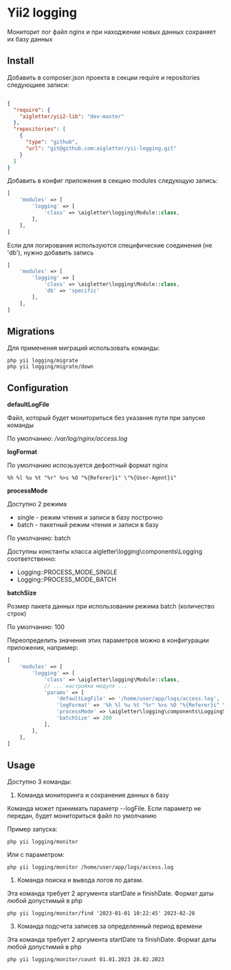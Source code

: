 # Yii2 logging

Мониторит лог файл nginx и при находжении новых данных сохраняет их базу данных

## Install

Добавить в composer.json проекта в секции require и repositories следующиее записи:

```json

{
  "require": {
    "aigletter/yii2-lib": "dev-master"
  },
  "repositories": [
    {
      "type": "github",
      "url": "git@github.com:aigletter/yii-logging.git"
    }
  ]
}
```

Добавить в конфиг приложения в секцию modules следующую запись:

```php
[
    'modules' => [
        'logging' => [
            'class' => \aigletter\logging\Module::class,
        ],
    ],
]
```

Если для логирования используются специфические соединения (не 'db'), нужно добавить запись

```php
[
    'modules' => [
        'logging' => [
            'class' => \aigletter\logging\Module::class,
            'db' => 'specific'
        ],
    ],
]
```

## Migrations

Для применения миграций использовать команды:

~~~
php yii logging/migrate
php yii logging/migrate/down
~~~

## Configuration

**defaultLogFile**

Файл, который будет мониториться без указания пути при запуске команды

По умолчанию: _/var/log/nginx/access.log_

**logFormat**

По умолчанию испозьзуется дефолтный формат nginx

`%h %l %u %t "%r" %>s %O "%{Referer}i" \"%{User-Agent}i"`

**processMode**

Доступно 2 режима

* single - режим чтения и записи в базу построчно
* batch - пакетный режим чтения и записи в базу

По умолчанию: batch

Доступны константы класса aigletter\logging\components\Logging соответственно:

* Logging::PROCESS_MODE_SINGLE
* Logging::PROCESS_MODE_BATCH

**batchSize**

Розмер пакета данных при использовании режима batch (количество строк)

По умолчанию: 100

Переопределить значения этих параметров можно в конфигурации приложения, например:

```php
[
    'modules' => [
        'logging' => [
            'class' => \aigletter\logging\Module::class,
            // ... настройки модуля ...
            'params' => [
                'defaultLogFile' => '/home/user/app/logs/access.log',
                'logFormat' => '%h %l %u %t "%r" %>s %O "%{Referer}i" \"%{User-Agent}i"',
                'processMode' => \aigletter\logging\components\LoggingService::PROCESS_MODE_BATCH,
                'batchSize' => 200
            ],
        ],
    ],
]
```

## Usage

Доступно 3 команды:

1. Команда мониторинга и сохранения данных в базу

Команда может принимать параметр --logFile.
Если параметр не передан, будет мониториться файл по умолчанию

Пример запуска:
```
php yii logging/monitor
```
Или с параметром:
```
php yii logging/monitor /home/user/app/logs/access.log
```

1. Команда поиска и вывода логов по датам.

Эта команда требует 2 аргумента startDate и finishDate. Формат даты любой допустимый в php

```
php yii logging/monitor/find '2023-01-01 10:22:45' 2023-02-28
```

3. Команда подсчета записев за определенный период времени

Эта команда требует 2 аргумента startDate та finishDate. Формат даты любой допустимий в php

```
php yii logging/monitor/count 01.01.2023 28.02.2023
```
